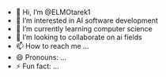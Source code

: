 - 👋 Hi, I’m @ELMOtarek1
- 👀 I’m interested in AI software development
- 🌱 I’m currently learning computer science
- 💞️ I’m looking to collaborate on ai fields
- 📫 How to reach me ...
- 😄 Pronouns: ...
- ⚡ Fun fact: ...

<!---
ELMOtarek1/ELMOtarek1 is a ✨ special ✨ repository because its `README.md` (this file) appears on your GitHub profile.
You can click the Preview link to take a look at your changes.
--->
